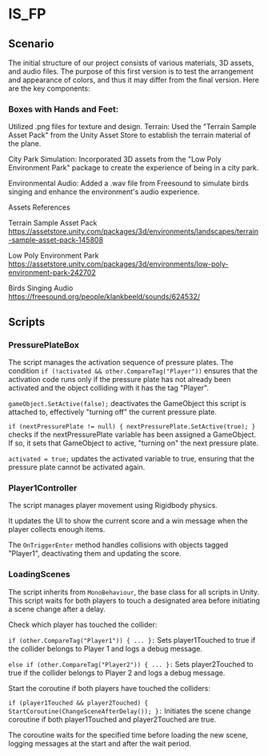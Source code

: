 # IS_FP

## Scenario
The initial structure of our project consists of various materials, 3D assets, and audio files. The purpose of this first version is to test the arrangement and appearance of colors, and thus it may differ from the final version. Here are the key components:

### Boxes with Hands and Feet:

Utilized .png files for texture and design.
Terrain: Used the "Terrain Sample Asset Pack" from the Unity Asset Store to establish the terrain material of the plane.

City Park Simulation: Incorporated 3D assets from the "Low Poly Environment Park" package to create the experience of being in a city park.

Environmental Audio: Added a .wav file from Freesound to simulate birds singing and enhance the environment's audio experience.

Assets References

Terrain Sample Asset Pack https://assetstore.unity.com/packages/3d/environments/landscapes/terrain-sample-asset-pack-145808

Low Poly Environment Park https://assetstore.unity.com/packages/3d/environments/low-poly-environment-park-242702

Birds Singing Audio https://freesound.org/people/klankbeeld/sounds/624532/

## Scripts

### PressurePlateBox

The script manages the activation sequence of pressure plates.
The condition ```if (!activated && other.CompareTag("Player"))``` ensures that the activation code runs only if the pressure plate has not already been activated and the object colliding with it has the tag "Player".

```gameObject.SetActive(false);``` deactivates the GameObject this script is attached to, effectively "turning off" the current pressure plate.

```if (nextPressurePlate != null) { nextPressurePlate.SetActive(true); }``` checks if the nextPressurePlate variable has been assigned a GameObject. If so, it sets that GameObject to active, "turning on" the next pressure plate.

```activated = true;``` updates the activated variable to true, ensuring that the pressure plate cannot be activated again.

### Player1Controller

The script manages player movement using Rigidbody physics.

It updates the UI to show the current score and a win message when the player collects enough items.

The ```OnTriggerEnter``` method handles collisions with objects tagged "Player1", deactivating them and updating the score.

### LoadingScenes

The script inherits from ```MonoBehaviour```, the base class for all scripts in Unity. This script waits for both players to touch a designated area before initiating a scene change after a delay.

Check which player has touched the collider:

```if (other.CompareTag("Player1")) { ... }:``` Sets player1Touched to true if the collider belongs to Player 1 and logs a debug message.

```else if (other.CompareTag("Player2")) { ... }:``` Sets player2Touched to true if the collider belongs to Player 2 and logs a debug message.

Start the coroutine if both players have touched the colliders:

```if (player1Touched && player2Touched) { StartCoroutine(ChangeSceneAfterDelay()); }:``` Initiates the scene change coroutine if both player1Touched and player2Touched are true.

The coroutine waits for the specified time before loading the new scene, logging messages at the start and after the wait period.

